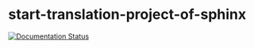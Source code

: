 # start-translation-project-of-sphinx

[![Documentation Status](https://readthedocs.org/projects/start-translation-project-of-sphinx/badge/?version=latest)](https://start-translation-project-of-sphinx.readthedocs.io/en/latest/?badge=latest)
